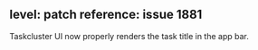 level: patch
reference: issue 1881
---
Taskcluster UI now properly renders the task title in the app bar.